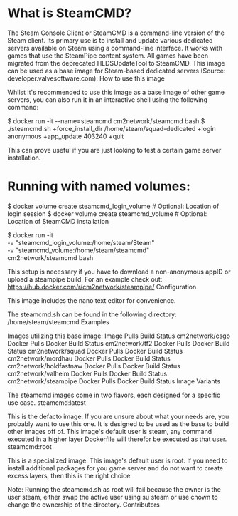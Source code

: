 # What is SteamCMD?

The Steam Console Client or SteamCMD is a command-line version of the Steam client. Its primary use is to install and update various dedicated servers available on Steam using a command-line interface. It works with games that use the SteamPipe content system. All games have been migrated from the deprecated HLDSUpdateTool to SteamCMD. This image can be used as a base image for Steam-based dedicated servers (Source: developer.valvesoftware.com).
How to use this image

Whilst it's recommended to use this image as a base image of other game servers, you can also run it in an interactive shell using the following command:

$ docker run -it --name=steamcmd cm2network/steamcmd bash
$ ./steamcmd.sh +force_install_dir /home/steam/squad-dedicated +login anonymous +app_update 403240 +quit

This can prove useful if you are just looking to test a certain game server installation.

# Running with named volumes:

$ docker volume create steamcmd_login_volume # Optional: Location of login session
$ docker volume create steamcmd_volume # Optional: Location of SteamCMD installation

$ docker run -it \
    -v "steamcmd_login_volume:/home/steam/Steam" \
    -v "steamcmd_volume:/home/steam/steamcmd" \
    cm2network/steamcmd bash

This setup is necessary if you have to download a non-anonymous appID or upload a steampipe build. For an example check out: https://hub.docker.com/r/cm2network/steampipe/
Configuration

This image includes the nano text editor for convenience.

The steamcmd.sh can be found in the following directory: /home/steam/steamcmd
Examples

Images utilizing this base image:
Image 	Pulls 	Build Status
cm2network/csgo 	Docker Pulls 	Docker Build Status
cm2network/tf2 	Docker Pulls 	Docker Build Status
cm2network/squad 	Docker Pulls 	Docker Build Status
cm2network/mordhau 	Docker Pulls 	Docker Build Status
cm2network/holdfastnaw 	Docker Pulls 	Docker Build Status
cm2network/valheim 	Docker Pulls 	Docker Build Status
cm2network/steampipe 	Docker Pulls 	Docker Build Status
Image Variants

The steamcmd images come in two flavors, each designed for a specific use case.
steamcmd:latest

This is the defacto image. If you are unsure about what your needs are, you probably want to use this one. It is designed to be used as the base to build other images off of. This image's default user is steam, any command executed in a higher layer Dockerfile will therefor be executed as that user.
steamcmd:root

This is a specialized image. This image's default user is root. If you need to install additional packages for you game server and do not want to create excess layers, then this is the right choice.

Note: Running the steamcmd.sh as root will fail because the owner is the user steam, either swap the active user using su steam or use chown to change the ownership of the directory.
Contributors